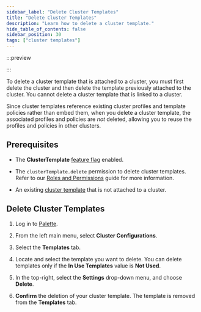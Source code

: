 ```yaml
---
sidebar_label: "Delete Cluster Templates"
title: "Delete Cluster Templates"
description: "Learn how to delete a cluster template."
hide_table_of_contents: false
sidebar_position: 30
tags: ["cluster templates"]
---
```


:::preview

:::

To delete a cluster template that is attached to a cluster, you must first delete the cluster and then delete the
template previously attached to the cluster. You cannot delete a cluster template that is linked to a cluster.

Since cluster templates reference existing cluster profiles and template policies rather than embed them, when you
delete a cluster template, the associated profiles and policies are _not_ deleted, allowing you to reuse the profiles
and policies in other clusters.

## Prerequisites

- The **ClusterTemplate** [feature flag](../enterprise-version/system-management/feature-flags.md) enabled.

- The `clusterTemplate.delete` permission to delete cluster templates. Refer to our
  [Roles and Permissions](../user-management/palette-rbac/project-scope-roles-permissions.md#project) guide for more
  information.

- An existing [cluster template](cluster-templates.md) that is not attached to a cluster.

## Delete Cluster Templates

1.  Log in to [Palette](https://console.spectrocloud.com).

2.  From the left main menu, select **Cluster Configurations**.

3.  Select the **Templates** tab.

4.  Locate and select the template you want to delete. You can delete templates only if the **In Use Templates** value
    is **Not Used**.

5.  In the top-right, select the **Settings** drop-down menu, and choose **Delete**.

6.  **Confirm** the deletion of your cluster template. The template is removed from the **Templates** tab.

